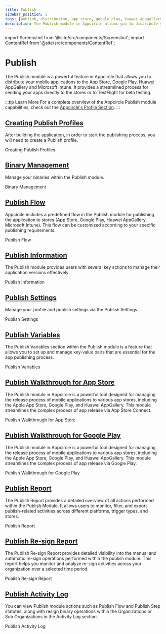 ```yaml
---
title: Publish
sidebar_position: 1
tags: [publish, distribution, app store, google play, huawei appgallery, testflight, microsoft intune]
description: The Publish module in Appcircle allows you to distribute your mobile applications to the App Store, Google Play, Huawei AppGallery and Microsoft Intune.
---
```


import Screenshot from '@site/src/components/Screenshot';
import ContentRef from '@site/src/components/ContentRef';

# Publish

The Publish module is a powerful feature in Appcircle that allows you to distribute your mobile applications to the App Store, Google Play, Huawei AppGallery and Microsoft Intune. It provides a streamlined process for sending your apps directly to the stores or to TestFlight for beta testing.

:::tip Learn More
For a complete overview of the Appcircle Publish module capabilities, check out the [Appcircle's Profile Section](https://appcircle.io/publish-to-stores).
:::

## [Creating Publish Profiles](/publish-module/creating-publish-profiles)

After building the application, in order to start the publishing process, you will need to create a Publish profile.

<ContentRef url="/publish-module/creating-publish-profiles">Creating Publish Profiles</ContentRef>

## [Binary Management](/publish-module/binary-management)

Manage your binaries within the Publish module.

<ContentRef url="/publish-module/binary-management">Binary Management</ContentRef>

## [Publish Flow](/publish-module/publish-flow)

Appcircle includes a predefined flow in the Publish module for publishing the application to stores (App Store, Google Play, Huawei AppGallery, Microsoft Intune). This flow can be customized according to your specific publishing requirements.

<ContentRef url="/publish-module/publish-flow">Publish Flow</ContentRef>

## [Publish Information](/publish-module/publish-information)

The Publish module provides users with several key actions to manage their application versions effectively.

<ContentRef url="/publish-module/publish-information">Publish Information</ContentRef>

## [Publish Settings](/publish-module/publish-settings)

Manage your profile and publish settings via the Publish Settings.

<ContentRef url="/publish-module/publish-settings">Publish Settings</ContentRef>

## [Publish Variables](/publish-module/publish-variables)

The Publish Variables section within the Publish module is a feature that allows you to set up and manage key-value pairs that are essential for the app publishing process.

<ContentRef url="/publish-module/publish-variables">Publish Variables</ContentRef>

## [Publish Walkthrough for App Store](/publish-module/publish-walkthrough-for-app-store)

The Publish module in Appcircle is a powerful tool designed for managing the release process of mobile applications to various app stores, including the Apple App Store, Google Play, and Huawei AppGallery. This module streamlines the complex process of app release via App Store Connect.

<ContentRef url="/publish-module/publish-walkthrough-for-app-store">Publish Walkthrough for App Store</ContentRef>

## [Publish Walkthrough for Google Play](/publish-module/publish-walkthrough-for-google-play)

The Publish module in Appcircle is a powerful tool designed for managing the release process of mobile applications to various app stores, including the Apple App Store, Google Play, and Huawei AppGallery. This module streamlines the complex process of app release via Google Play.

<ContentRef url="/publish-module/publish-walkthrough-for-google-play">Publish Walkthrough for Google Play</ContentRef>

## [Publish Report](/publish-module/publish-report)

The Publish Report provides a detailed overview of all actions performed within the Publish Module. It allows users to monitor, filter, and export publish-related activities across different platforms, trigger types, and stores.

<ContentRef url="/publish-module/publish-report">Publish Report</ContentRef>

## [Publish Re-sign Report](/publish-module/publish-resign-report)

The Publish Re-sign Report provides detailed visibility into the manual and automatic re-sign operations performed within the publish module. This report helps you monitor and analyze re-sign activities across your organization over a selected time period.

<ContentRef url="/publish-module/publish-resign-report">Publish Re-sign Report</ContentRef>

## [Publish Activity Log](/publish-module/publish-activity-log)

You can view Publish module actions such as Publish Flow and Publish Step statutes, along with resign binary operations within the Organizations or Sub Organizations in the Activity Log section.

<ContentRef url="/publish-module/publish-activity-log">Publish Activity Log</ContentRef>